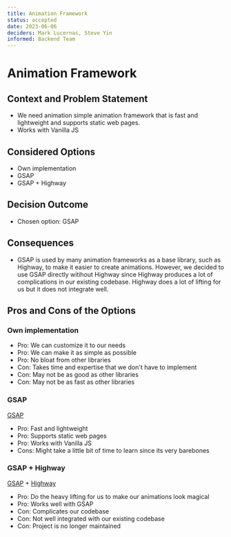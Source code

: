 ```yaml
---
title: Animation Framework
status: accepted
date: 2023-06-06
deciders: Mark Lucernas, Steve Yin
informed: Backend Team
---
```


# Animation Framework

## Context and Problem Statement

- We need animation simple animation framework that is fast and lightweight and
  supports static web pages.
- Works with Vanilla JS

## Considered Options

- Own implementation
- GSAP
- GSAP + Highway

## Decision Outcome

- Chosen option: GSAP

## Consequences

- GSAP is used by many animation frameworks as a base library, such as Highway,
to make it easier to create animations. However, we decided to use GSAP directly
witihout Highway since Highway produces a lot of complications in our existing
codebase. Highway does a lot of lifting for us but it does not integrate well.

## Pros and Cons of the Options

### Own implementation

- Pro: We can customize it to our needs
- Pro: We can make it as simple as possible
- Pro: No bloat from other libraries
- Con: Takes time and expertise that we don't have to implement
- Con: May not be as good as other libraries
- Con: May not be as fast as other libraries

### GSAP

[GSAP](https://greensock.com/gsap/)

- Pro: Fast and lightweight
- Pro: Supports static web pages
- Pro: Works with Vanilla JS
- Cons: Might take a little bit of time to learn since its very barebones

### GSAP + Highway

[GSAP](https://greensock.com/gsap/) + [Highway](https://highway.js.org/)

- Pro: Do the heavy lifting for us to make our animations look magical
- Pro: Works well with GSAP
- Con: Complicates our codebase
- Con: Not well integrated with our existing codebase
- Con: Project is no longer maintained

